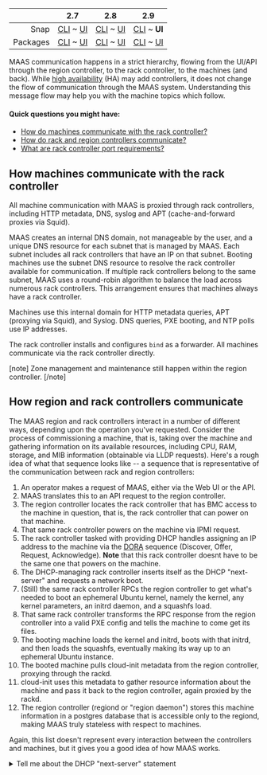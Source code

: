 <!-- deb-2-7-cli
||2.7|2.8|2.9|
|-----:|:-----:|:-----:|:-----:|
|Snap|[CLI](/t/maas-communication-snap-2-7-cli/2826) ~ [UI](/t/maas-communication-snap-2-7-ui/2827)|[CLI](/t/maas-communication-snap-2-8-cli/2828) ~ [UI](/t/maas-communication-snap-2-8-ui/2829)|[CLI](/t/maas-communication-snap-2-9-cli/2830) ~ [UI](/t/maas-communication-snap-2-9-ui/2831)|
|Packages|**CLI** ~ [UI](/t/maas-communication-deb-2-7-ui/2833)|[CLI](/t/maas-communication-deb-2-8-cli/2834) ~ [UI](/t/maas-communication-deb-2-8-ui/2835)|[CLI](/t/maas-communication-deb-2-9-cli/2836) ~ [UI](/t/maas-communication-deb-2-9-ui/2837)|
 deb-2-7-cli -->

<!-- deb-2-7-ui
||2.7|2.8|2.9|
|-----:|:-----:|:-----:|:-----:|
|Snap|[CLI](/t/maas-communication-snap-2-7-cli/2826) ~ [UI](/t/maas-communication-snap-2-7-ui/2827)|[CLI](/t/maas-communication-snap-2-8-cli/2828) ~ [UI](/t/maas-communication-snap-2-8-ui/2829)|[CLI](/t/maas-communication-snap-2-9-cli/2830) ~ [UI](/t/maas-communication-snap-2-9-ui/2831)|
|Packages|[CLI](/t/maas-communication-deb-2-7-cli/2832) ~ **UI**|[CLI](/t/maas-communication-deb-2-8-cli/2834) ~ [UI](/t/maas-communication-deb-2-8-ui/2835)|[CLI](/t/maas-communication-deb-2-9-cli/2836) ~ [UI](/t/maas-communication-deb-2-9-ui/2837)|
 deb-2-7-ui -->

<!-- deb-2-8-cli
||2.7|2.8|2.9|
|-----:|:-----:|:-----:|:-----:|
|Snap|[CLI](/t/maas-communication-snap-2-7-cli/2826) ~ [UI](/t/maas-communication-snap-2-7-ui/2827)|[CLI](/t/maas-communication-snap-2-8-cli/2828) ~ [UI](/t/maas-communication-snap-2-8-ui/2829)|[CLI](/t/maas-communication-snap-2-9-cli/2830) ~ [UI](/t/maas-communication-snap-2-9-ui/2831)|
|Packages|[CLI](/t/maas-communication-deb-2-7-cli/2832) ~ [UI](/t/maas-communication-deb-2-7-ui/2833)||**CLI** ~ [UI](/t/maas-communication-deb-2-8-ui/2835)|[CLI](/t/maas-communication-deb-2-9-cli/2836) ~ [UI](/t/maas-communication-deb-2-9-ui/2837)|
 deb-2-8-cli -->

<!-- deb-2-8-ui
||2.7|2.8|2.9|
|-----:|:-----:|:-----:|:-----:|
|Snap|[CLI](/t/maas-communication-snap-2-7-cli/2826) ~ [UI](/t/maas-communication-snap-2-7-ui/2827)|[CLI](/t/maas-communication-snap-2-8-cli/2828) ~ [UI](/t/maas-communication-snap-2-8-ui/2829)|[CLI](/t/maas-communication-snap-2-9-cli/2830) ~ [UI](/t/maas-communication-snap-2-9-ui/2831)|
|Packages|[CLI](/t/maas-communication-deb-2-7-cli/2832) ~ [UI](/t/maas-communication-deb-2-7-ui/2833)|[CLI](/t/maas-communication-deb-2-8-cli/2834) ~ **UI**|[CLI](/t/maas-communication-deb-2-9-cli/2836) ~ [UI](/t/maas-communication-deb-2-9-ui/2837)|
 deb-2-8-ui -->

<!-- deb-2-9-cli
||2.7|2.8|2.9|
|-----:|:-----:|:-----:|:-----:|
|Snap|[CLI](/t/maas-communication-snap-2-7-cli/2826) ~ [UI](/t/maas-communication-snap-2-7-ui/2827)|[CLI](/t/maas-communication-snap-2-8-cli/2828) ~ [UI](/t/maas-communication-snap-2-8-ui/2829)|[CLI](/t/maas-communication-snap-2-9-cli/2830) ~ [UI](/t/maas-communication-snap-2-9-ui/2831)|
|Packages|[CLI](/t/maas-communication-deb-2-7-cli/2832) ~ [UI](/t/maas-communication-deb-2-7-ui/2833)|[CLI](/t/maas-communication-deb-2-8-cli/2834) ~ [UI](/t/maas-communication-deb-2-8-ui/2835)||**CLI** ~ [UI](/t/maas-communication-deb-2-9-ui/2837)|
 deb-2-9-cli -->

<!-- deb-2-9-ui
||2.7|2.8|2.9|
|-----:|:-----:|:-----:|:-----:|
|Snap|[CLI](/t/maas-communication-snap-2-7-cli/2826) ~ [UI](/t/maas-communication-snap-2-7-ui/2827)|[CLI](/t/maas-communication-snap-2-8-cli/2828) ~ [UI](/t/maas-communication-snap-2-8-ui/2829)|[CLI](/t/maas-communication-snap-2-9-cli/2830) ~ [UI](/t/maas-communication-snap-2-9-ui/2831)|
|Packages|[CLI](/t/maas-communication-deb-2-7-cli/2832) ~ [UI](/t/maas-communication-deb-2-7-ui/2833)|[CLI](/t/maas-communication-deb-2-8-cli/2834) ~ [UI](/t/maas-communication-deb-2-8-ui/2835)|[CLI](/t/maas-communication-deb-2-9-cli/2836) ~ **UI**|
 deb-2-9-ui -->

<!-- snap-2-7-cli
||2.7|2.8|2.9|
|-----:|:-----:|:-----:|:-----:|
|Snap|**CLI** ~ [UI](/t/maas-communication-snap-2-7-ui/2827)|[CLI](/t/maas-communication-snap-2-8-cli/2828) ~ [UI](/t/maas-communication-snap-2-8-ui/2829)|[CLI](/t/maas-communication-snap-2-9-cli/2830) ~ [UI](/t/maas-communication-snap-2-9-ui/2831)|
|Packages|[CLI](/t/maas-communication-deb-2-7-cli/2832) ~ [UI](/t/maas-communication-deb-2-7-ui/2833)|[CLI](/t/maas-communication-deb-2-8-cli/2834) ~ [UI](/t/maas-communication-deb-2-8-ui/2835)|[CLI](/t/maas-communication-deb-2-9-cli/2836) ~ [UI](/t/maas-communication-deb-2-9-ui/2837)|
 snap-2-7-cli -->

<!-- snap-2-7-ui
||2.7|2.8|2.9|
|-----:|:-----:|:-----:|:-----:|
|Snap|[CLI](/t/maas-communication-snap-2-7-cli/2826) ~ **UI**|[CLI](/t/maas-communication-snap-2-8-cli/2828) ~ [UI](/t/maas-communication-snap-2-8-ui/2829)|[CLI](/t/maas-communication-snap-2-9-cli/2830) ~ [UI](/t/maas-communication-snap-2-9-ui/2831)|
|Packages|[CLI](/t/maas-communication-deb-2-7-cli/2832) ~ [UI](/t/maas-communication-deb-2-7-ui/2833)|[CLI](/t/maas-communication-deb-2-8-cli/2834) ~ [UI](/t/maas-communication-deb-2-8-ui/2835)|[CLI](/t/maas-communication-deb-2-9-cli/2836) ~ [UI](/t/maas-communication-deb-2-9-ui/2837)|
 snap-2-7-ui -->

<!-- snap-2-8-cli
||2.7|2.8|2.9|
|-----:|:-----:|:-----:|:-----:|
|Snap|[CLI](/t/maas-communication-snap-2-7-cli/2826) ~ [UI](/t/maas-communication-snap-2-7-ui/2827)||**CLI** ~ [UI](/t/maas-communication-snap-2-8-ui/2829)|[CLI](/t/maas-communication-snap-2-9-cli/2830) ~ [UI](/t/maas-communication-snap-2-9-ui/2831)|
|Packages|[CLI](/t/maas-communication-deb-2-7-cli/2832) ~ [UI](/t/maas-communication-deb-2-7-ui/2833)|[CLI](/t/maas-communication-deb-2-8-cli/2834) ~ [UI](/t/maas-communication-deb-2-8-ui/2835)|[CLI](/t/maas-communication-deb-2-9-cli/2836) ~ [UI](/t/maas-communication-deb-2-9-ui/2837)|
 snap-2-8-cli -->

<!-- snap-2-8-ui
||2.7|2.8|2.9|
|-----:|:-----:|:-----:|:-----:|
|Snap|[CLI](/t/maas-communication-snap-2-7-cli/2826) ~ [UI](/t/maas-communication-snap-2-7-ui/2827)|[CLI](/t/maas-communication-snap-2-8-cli/2828) ~ **UI**|[CLI](/t/maas-communication-snap-2-9-cli/2830) ~ [UI](/t/maas-communication-snap-2-9-ui/2831)|
|Packages|[CLI](/t/maas-communication-deb-2-7-cli/2832) ~ [UI](/t/maas-communication-deb-2-7-ui/2833)|[CLI](/t/maas-communication-deb-2-8-cli/2834) ~ [UI](/t/maas-communication-deb-2-8-ui/2835)|[CLI](/t/maas-communication-deb-2-9-cli/2836) ~ [UI](/t/maas-communication-deb-2-9-ui/2837)|
 snap-2-8-ui -->

<!-- snap-2-9-cli
||2.7|2.8|2.9|
|-----:|:-----:|:-----:|:-----:|
|Snap|[CLI](/t/maas-communication-snap-2-7-cli/2826) ~ [UI](/t/maas-communication-snap-2-7-ui/2827)|[CLI](/t/maas-communication-snap-2-8-cli/2828) ~ [UI](/t/maas-communication-snap-2-8-ui/2829)||**CLI** ~ [UI](/t/maas-communication-snap-2-9-ui/2831)|
|Packages|[CLI](/t/maas-communication-deb-2-7-cli/2832) ~ [UI](/t/maas-communication-deb-2-7-ui/2833)|[CLI](/t/maas-communication-deb-2-8-cli/2834) ~ [UI](/t/maas-communication-deb-2-8-ui/2835)|[CLI](/t/maas-communication-deb-2-9-cli/2836) ~ [UI](/t/maas-communication-deb-2-9-ui/2837)|
 snap-2-9-cli -->

||2.7|2.8|2.9|
|-----:|:-----:|:-----:|:-----:|
|Snap|[CLI](/t/maas-communication-snap-2-7-cli/2826) ~ [UI](/t/maas-communication-snap-2-7-ui/2827)|[CLI](/t/maas-communication-snap-2-8-cli/2828) ~ [UI](/t/maas-communication-snap-2-8-ui/2829)|[CLI](/t/maas-communication-snap-2-9-cli/2830) ~ **UI**|
|Packages|[CLI](/t/maas-communication-deb-2-7-cli/2832) ~ [UI](/t/maas-communication-deb-2-7-ui/2833)|[CLI](/t/maas-communication-deb-2-8-cli/2834) ~ [UI](/t/maas-communication-deb-2-8-ui/2835)|[CLI](/t/maas-communication-deb-2-9-cli/2836) ~ [UI](/t/maas-communication-deb-2-9-ui/2837)|

MAAS communication happens in a strict hierarchy, flowing from the UI/API through the region controller, to the rack controller, to the machines (and back).  While [high availability](/t/high-availability/804) (HA) may add controllers, it does not change the flow of communication through the MAAS system.  Understanding this message flow may help you with the machine topics which follow.

#### Quick questions you might have:

* [How do machines communicate with the rack controller?](/t/maas-communication/783#heading--machinerack)
* [How do rack and region controllers communicate?](/t/maas-communication/783#heading--rackregion)
* [What are rack controller port requirements?](/t/hardening-your-maas-installation/1381#heading--firewalls)

<h2 id="heading--machinerack">How machines communicate with the rack controller</h2>

All machine communication with MAAS is proxied through rack controllers, including HTTP metadata, DNS, syslog and APT (cache-and-forward proxies via Squid). 

MAAS creates an internal DNS domain, not manageable by the user, and a unique DNS resource for each subnet that is managed by MAAS. Each subnet includes all rack controllers that have an IP on that subnet. Booting machines use the subnet DNS resource to resolve the rack controller available for communication. If multiple rack controllers belong to the same subnet, MAAS uses a round-robin algorithm to balance the load across numerous rack controllers. This arrangement ensures that machines always have a rack controller.

Machines use this internal domain for HTTP metadata queries, APT (proxying via Squid), and Syslog. DNS queries, PXE booting, and NTP polls use IP addresses.

The rack controller installs and configures `bind` as a forwarder. All machines communicate via the rack controller directly.

[note]
Zone management and maintenance still happen within the region controller.
[/note]

<h2 id="heading--rackregion">How region and rack controllers communicate</h2>

The MAAS region and rack controllers interact in a number of different ways, depending upon the operation you've requested.  Consider the process of commissioning a machine, that is, taking over the machine and gathering information on its available resources, including CPU, RAM, storage, and MIB information (obtainable via LLDP requests).  Here's a rough idea of what that sequence looks like -- a sequence that is representative of the communication between rack and region controllers:

1. An operator makes a request of MAAS, either via the Web UI or the API.  
2. MAAS translates this to an API request to the region controller.
3. The region controller locates the rack controller that has BMC access to the machine in question, that is, the rack controller that can power on that machine.
4. That same rack controller powers on the machine via IPMI request.
5. The rack controller tasked with providing DHCP handles assigning an IP address to the machine via the [DORA](/t/concepts-and-terms/785#heading--dhcp) sequence (Discover, Offer, Request, Acknowledge).  **Note** that this rack controller doesnt have to be the same one that powers on the machine.
6. The DHCP-managing rack controller inserts itself as the DHCP "next-server" and requests a network boot.
7. (Still) the same rack controller RPCs the region controller to get what's needed to boot an ephemeral Ubuntu kernel, namely the kernel, any kernel parameters, an initrd daemon, and a squashfs load.
8. That same rack controller transforms the RPC response from the region controller into a valid PXE config and tells the machine to come get its files.
9. The booting machine loads the kernel and initrd, boots with that initrd, and then loads the squashfs, eventually making its way up to an ephemeral Ubuntu instance.
10. The booted machine pulls cloud-init metadata from the region controller, proxying through the rackd.
11. cloud-init uses this metadata to gather resource information about the machine and pass it back to the region controller, again proxied by the rackd.
12. The region controller (regiond or "region daemon") stores this machine information in a postgres database that is accessible only to the regiond, making MAAS truly stateless with respect to machines.

Again, this list doesn't represent every interaction between the controllers and machines, but it gives you a good idea of how MAAS works.

<details><summary>Tell me about the DHCP "next-server" statement</summary>

The `next-server` directive is used to specify the host address from which an initial boot file is to be loaded, usually a TFTP server.  In the case of MAAS, the rack controller providing DHCP actually inserts itself, since it can proxy (broker) the delivery of boot bits to the machine in question.
</details>
